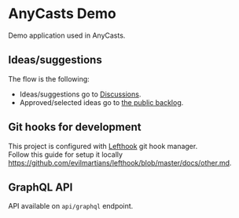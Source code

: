 # AnyCasts Demo

Demo application used in AnyCasts.

## Ideas/suggestions

The flow is the following:
- Ideas/suggestions go to [Discussions](https://github.com/anycable/anycasts_demo/discussions).
- Approved/selected ideas go to [the public backlog](https://github.com/orgs/anycable/projects/5).

## Git hooks for development
This project is configured with [Lefthook](https://github.com/evilmartians/lefthook) git hook manager.<br>
Follow this guide for setup it locally <https://github.com/evilmartians/lefthook/blob/master/docs/other.md>.

## GraphQL API
API available on `api/graphql` endpoint.
